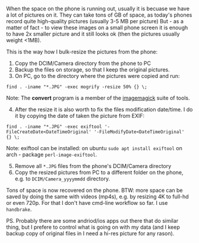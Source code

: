 When the space on the phone is running out, usually it is becuase we have a lot of pictures on it. They can take tons of GB of space, as today's phones record quite high-quality pictures (usually 3-5 MB per picture) But - as a matter of fact - to view these images on a small phone screen it is enough to have 2x smaller picture and it still looks ok (then the pictures usually weight <1MB). 

This is the way how I  bulk-resize the pictures from the phone:

1. Copy the DCIM/Camera directory from the phone to PC
2. Backup the files on storage, so that I keep the original pictures.
3. On PC, go to the directory where the pictures were copied and run:

```
find . -iname "*.JPG" -exec mogrify -resize 50% {} \;
```

Note: The **convert** program is a member of the [imagemagick](https://linux.die.net/man/1/imagemagick) suite of tools.

4. After the resize it is also worth to fix the files modification date/time. I do it by copying the date of taken the picture from EXIF:

```
find . -iname "*.JPG" -exec exiftool '-FileCreateDate<DateTimeOriginal' '-FileModifyDate<DateTimeOriginal'  {} \;
```

Note: exiftool can be installed: on ubuntu `sudo apt install exiftool` on arch - package `perl-image-exiftool`.

5. Remove all `*.JPG` files  from the phone's DCIM/Camera directory
6. Copy the resized pictures from PC to a different folder on the phone, e.g. to `DCIM/Camera_yyyymmdd` directory.

Tons of space is now recovered on the phone.
BTW: more space can be saved by doing the same with videos (mp4s), e.g. by resizing 4K to full-hd or even 720p. For that I don't have cmd-line workflow so far. I use `handbrake`. 

PS. Probably there are some andriod/ios apps out there that do similar thing, but I prefere to control what is going on with my data (and I keep backup copy of original files in I need a hi-res picture for any rason).

